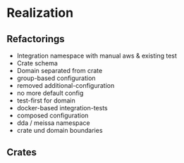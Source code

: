 # Realization

## Refactorings
* Integration namespace with manual aws & existing test
* Crate schema
* Domain separated from crate
* group-based configuration
* removed additional-configuration
* no more default config
* test-first for domain
* docker-based integration-tests
* composed configuration
* dda / meissa namespace
* crate und domain boundaries

## Crates
